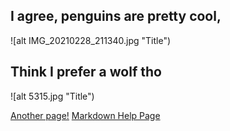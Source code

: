 ## I agree, penguins are pretty cool,

![alt IMG_20210228_211340.jpg "Title")

## Think I prefer a wolf tho

![alt 5315.jpg "Title")

<a href="FirstPage">Another page!</a>
<a href="markdownHelp">Markdown Help Page</a>
